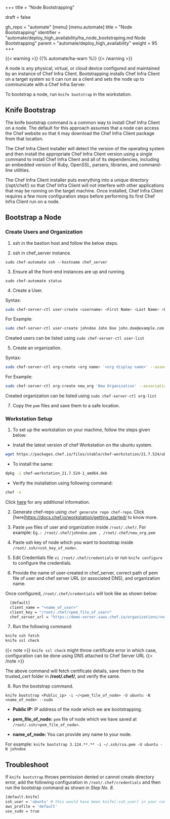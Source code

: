 +++
title = "Node Bootstrapping"

draft = false

gh_repo = "automate"
[menu]
  [menu.automate]
    title = "Node Bootstrapping"
    identifier = "automate/deploy_high_availability/ha_node_bootstraping.md Node Bootstrapping"
    parent = "automate/deploy_high_availability"
    weight = 95
+++

{{< warning >}}
{{% automate/ha-warn %}}
{{< /warning >}}

A node is any physical, virtual, or cloud device configured and maintained by an instance of Chef Infra Client. Bootstrapping installs Chef Infra Client on a target system so it can run as a client and sets the node up to communicate with a Chef Infra Server.

To bootstrap a node, run `knife bootstrap` in the workstation.

## Knife Bootstrap

The knife bootstrap command is a common way to install Chef Infra Client on a node. The default for this approach assumes that a node can access the Chef website so that it may download the Chef Infra Client package from that location.

The Chef Infra Client installer will detect the version of the operating system and then install the appropriate Chef Infra Client version using a single command to install Chef Infra Client and all of its dependencies, including an embedded version of Ruby, OpenSSL, parsers, libraries, and command-line utilities.

The Chef Infra Client installer puts everything into a unique directory (/opt/chef/) so that Chef Infra Client will not interfere with other applications that may be running on the target machine. Once installed, Chef Infra Client requires a few more configuration steps before performing its first Chef Infra Client run on a node.

## Bootstrap a Node

### Create Users and Organization

1. ssh in the bastion host and follow the below steps.

2. ssh in chef_server instance.

`sudo chef-automate ssh --hostname chef_server`

3. Ensure all the front-end instances are up and running.

`sudo chef-automate status`

4. Create a User.

Syntax:

```bash
sudo chef-server-ctl user-create <username> <First Name> <Last Name> <Email ID> <password> -f <path and file name to store user's pem file>
```

For Example:

```bash
sudo chef-server-ctl user-create johndoe John Doe john.doe@example.com John@123 -f ./johndoe.pem
```

Created users can be listed using `sudo chef-server-ctl user-list`

5. Create an organization.

Syntax:

```bash
sudo chef-server-ctl org-create <org name> '<org display name>' --association_user <username> -f <path and file name to store org's pem file>
```

For Example:

```bash
sudo chef-server-ctl org-create new_org 'New Organization' --association_user johndoe -f ./new_org.pem
```

Created organization can be listed using `sudo chef-server-ctl org-list`

7. Copy the `pem` files and save them to a safe location.

### Workstation Setup

1. To set up the workstation on your machine, follow the steps given below:

-   Install the latest version of chef Workstation on the ubuntu system.

```bash
wget https://packages.chef.io/files/stable/chef-workstation/21.7.524/ubuntu/20.04/chef-workstation_21.7.524-1_amd64.deb
```

-   To install the same:

```bash
dpkg -i chef-workstation_21.7.524-1_amd64.deb
```

-   Verify the installation using following command:

```bash
chef -v
```

Click [here](https://docs.chef.io/workstation/install_workstation/) for any additional information.

2. Generate chef-repo using `chef generate repo chef-repo`. Click [here]https://docs.chef.io/workstation/getting_started/ to know more.

3. Paste `pem` files of user and organization inside `/root/.chef/`. For example: `Eg.: /root/.chef/johndoe.pem , /root/.chef/new_org.pem`

4. Paste ssh key of node which you want to bootstrap inside `/root/.ssh/<ssh_key_of_node>`.

5. Edit Credentials file `vi /root/.chef/credentials` or run `knife configure` to configure the credentials.

6. Provide the name of user-created in chef_server, correct path of pem file of user and chef server URL (or associated DNS), and organization name.

Once configured, `/root/.chef/credentials` will look like as shown below:

```bash
  [default]
  client_name = "<name_of_user>"
  client_key = "/root/.chef/<pem_file_of_user>"
  chef_server_url = "https://demo-server.saas.chef.io/organizations/<name_of_organization>/"
```

7. Run the following command:

```bash
knife ssh fetch
knife ssl check
```

{{< note >}} `knife ssl check` might throw certificate error in which case, configuration can be done using DNS attached to Chef Server URL {{< /note >}}

The above command will fetch certificate details, save them to the trusted_cert folder in **/root/.chef/**, and verify the same.

8. Run the bootstrap command.

`knife bootstrap <Public_ip> -i ~/<pem_file_of_node> -U ubuntu -N <name_of_node> --sudo`

-   **Public IP:** IP address of the node which we are bootstrapping.

-   **pem_file_of_node:** `pem` file of node which we have saved at `/root/.ssh/<pem_file_of_node>`.

-   **name_of_node:** You can provide any name to your node.

For example: `knife bootstrap 3.124.**.** -i ~/.ssh/rsa.pem -U ubuntu -N johndoe`

## Troubleshoot

If `knife bootstrap` throws permission denied or cannot create directory error, add the following configuration in `/root/.chef/credentials` and then run the bootstrap command as shown in _Step No. 8_.

```bash
[default.knife]
ssh_user = 'ubuntu' # this would have been knife[:ssh_user] in your config.rb
aws_profile = 'default'
use_sudo = true
```
